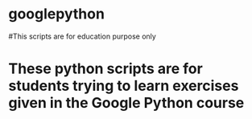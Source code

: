 # googlepython

#This scripts are for education purpose only

# These python scripts are for students trying to learn exercises given in the Google Python course
